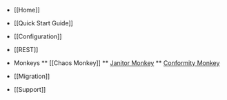 * [[Home]]
* [[Quick Start Guide]]
* [[Configuration]]
* [[REST]]
* Monkeys
** [[Chaos Monkey]]
** [Janitor Monkey](wiki/Janitor-Home)
** [Conformity Monkey](wiki/Conformity-Home)

* [[Migration]]
* [[Support]]

